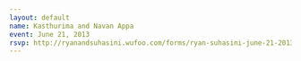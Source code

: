 ```yaml
---
layout: default
name: Kasthurima and Navan Appa
event: June 21, 2013
rsvp: http://ryanandsuhasini.wufoo.com/forms/ryan-suhasini-june-21-2013/
---
```

